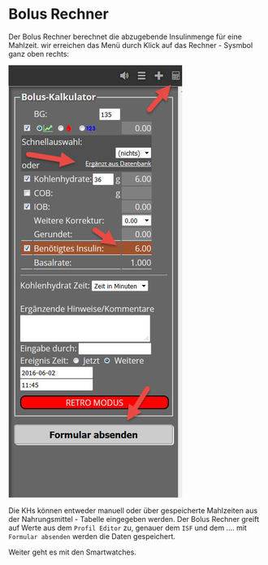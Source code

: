 # Bolus Rechner

Der Bolus Rechner berechnet die abzugebende Insulinmenge für eine Mahlzeit. wir erreichen das Menü durch Klick auf das Rechner - Sysmbol ganz oben rechts:

![Bolus Rechner](../images/nightscout/nightscout_bolus_calculator.jpg)

Die KHs können entweder manuell oder über gespeicherte Mahlzeiten aus der Nahrungsmittel - Tabelle eingegeben werden.
Der Bolus Rechner greift auf Werte aus dem `Profil Editor` zu, genauer dem `ISF` und dem ....
mit `Formular absenden` werden die Daten gespeichert.


Weiter geht es mit den Smartwatches.
